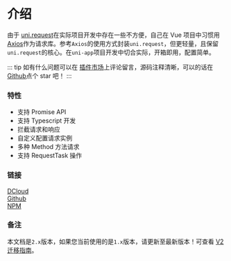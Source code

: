# 介绍

由于 [uni.request][1]在实际项目开发中存在一些不方便，自己在 Vue 项目中习惯用 [Axios][2]作为请求库。参考`Axios`的使用方式封装`uni.request`，但更轻量，且保留`uni.request`的核心。在`uni-app`项目开发中切合实际，开箱即用，配置简单。

::: tip
如有什么问题可以在 [插件市场][3]上评论留言，源码注释清晰，可以的话在 [Github][4]点个 star 吧！
:::

### 特性

- 支持 Promise API
- 支持 Typescript 开发
- 拦截请求和响应
- 自定义配置请求实例
- 多种 Method 方法请求
- 支持 RequestTask 操作

### 链接

[DCloud][3]<br />
[Github][4]<br />
[NPM][5]

### 备注

本文档是`2.x`版本，如果您当前使用的是`1.x`版本，请更新至最新版本！可查看 [V2 迁移指南][6]。

[1]: https://uniapp.dcloud.io/api/request/request
[2]: https://github.com/axios/axios
[3]: https://ext.dcloud.net.cn/plugin?id=2351
[4]: https://github.com/ponjs/uni-ajax
[5]: https://www.npmjs.com/package/uni-ajax
[6]: /migration.html
